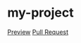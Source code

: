 # my-project
[Preview](https://myroslav-diiak.github.io/my-project/)
[Pull Request](https://github.com/myroslav-diiak/my-project/pull/1/files)